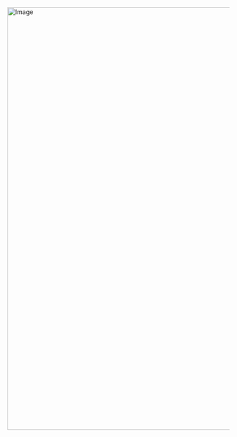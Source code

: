 <img width="958" alt="Image" src="https://github.com/user-attachments/assets/9a54f44e-1759-44aa-b0dd-5602d773e9c7" />
